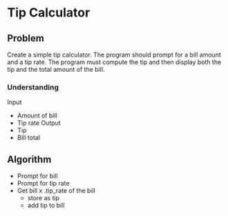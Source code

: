 # Tip Calculator

## Problem

Create a simple tip calculator. The program should prompt for a bill amount and a tip rate. The program must compute the tip and then display both the tip and the total amount of the bill.

### Understanding

Input
- Amount of bill
- Tip rate
Output
- Tip
- Bill total

## Algorithm

- Prompt for bill
- Prompt for tip rate
- Get bill x .tip_rate of the bill
	- store as tip
	- add tip to bill